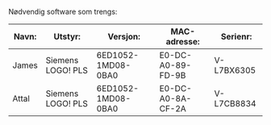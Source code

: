 Nødvendig software som trengs:

| Navn: |  Utstyr:      | Versjon:          | MAC-adresse:  |Serienr: |
|------------------|--------------------|-----------|----------------------------|----------- |
| James | Siemens LOGO! PLS | 6ED1052-1MD08-0BA0 | E0-DC-A0-89-FD-9B | V-L7BX6305 |
| Attal | Siemens LOGO! PLS | 6ED1052-1MD08-0BA0 | E0-DC-A0-8A-CF-2A | V-L7CB8834 |


